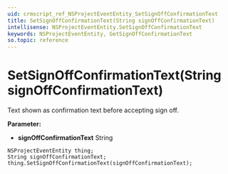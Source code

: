 ```yaml
---
uid: crmscript_ref_NSProjectEventEntity_SetSignOffConfirmationText
title: SetSignOffConfirmationText(String signOffConfirmationText)
intellisense: NSProjectEventEntity.SetSignOffConfirmationText
keywords: NSProjectEventEntity, GetSignOffConfirmationText
so.topic: reference
---
```


# SetSignOffConfirmationText(String signOffConfirmationText)

Text shown as confirmation text before accepting sign off.

**Parameter:** 
* **signOffConfirmationText** String

```crmscript
NSProjectEventEntity thing;
String signOffConfirmationText;
thing.SetSignOffConfirmationText(signOffConfirmationText);
```

